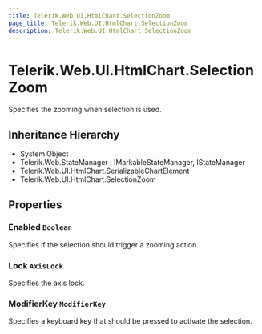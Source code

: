 ```yaml
---
title: Telerik.Web.UI.HtmlChart.SelectionZoom
page_title: Telerik.Web.UI.HtmlChart.SelectionZoom
description: Telerik.Web.UI.HtmlChart.SelectionZoom
---
```


# Telerik.Web.UI.HtmlChart.SelectionZoom

Specifies the zooming when selection is used.

## Inheritance Hierarchy

* System.Object
* Telerik.Web.StateManager : IMarkableStateManager, IStateManager
* Telerik.Web.UI.HtmlChart.SerializableChartElement
* Telerik.Web.UI.HtmlChart.SelectionZoom

## Properties

###  Enabled `Boolean`

Specifies if the selection should trigger a zooming action.

###  Lock `AxisLock`

Specifies the axis lock.

###  ModifierKey `ModifierKey`

Specifies a keyboard key that should be pressed to activate the selection.

